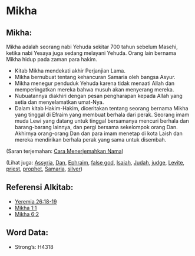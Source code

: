 # Mikha

## Mikha:

Mikha adalah seorang nabi Yehuda sekitar 700 tahun sebelum Masehi, ketika nabi Yesaya juga sedang melayani Yehuda. Orang lain bernama Mikha hidup pada zaman para hakim.

* Kitab Mikha mendekati akhir Perjanjian Lama.
* Mikha bernubuat tentang kehancuran Samaria oleh bangsa Asyur.
* Mikha menegur penduduk Yehuda karena tidak menaati Allah dan memperingatkan mereka bahwa musuh akan menyerang mereka.
* Nubuatannya diakhiri dengan pesan pengharapan kepada Allah yang setia dan menyelamatkan umat-Nya.
* Dalam kitab Hakim-Hakim, diceritakan tentang seorang bernama Mikha yang tinggal di Efraim yang membuat berhala dari perak. Seorang imam muda Lewi yang datang untuk tinggal bersamanya mencuri berhala dan barang-barang lainnya, dan pergi bersama sekelompok orang Dan. Akhirnya orang-orang Dan dan para imam menetap di kota Laish dan mereka mendirikan berhala perak yang sama untuk disembah.

(Saran terjemahan: [Cara Menerjemahkan Nama](rc://en/ta/man/translate/translate-names))

(Lihat juga: [Assyria](../names/assyria.md), [Dan](../names/dan.md), [Ephraim](../names/ephraim.md), [false god](../kt/falsegod.md), [Isaiah](../names/isaiah.md), [Judah](../names/kingdomofjudah.md), [judge](../other/judgeposition.md), [Levite](../names/levite.md), [priest](../kt/priest.md), [prophet](../kt/prophet.md), [Samaria](../names/samaria.md), [silver](../other/silver.md))

## Referensi Alkitab:

* [Yeremia 26:18-19](rc://en/tn/help/jer/26/18)
* [Mikha 1:1](rc://en/tn/help/mic/01/1)
* [Mikha 6:2](rc://en/tn/help/mic/06/02)

## Word Data:

* Strong’s: H4318
